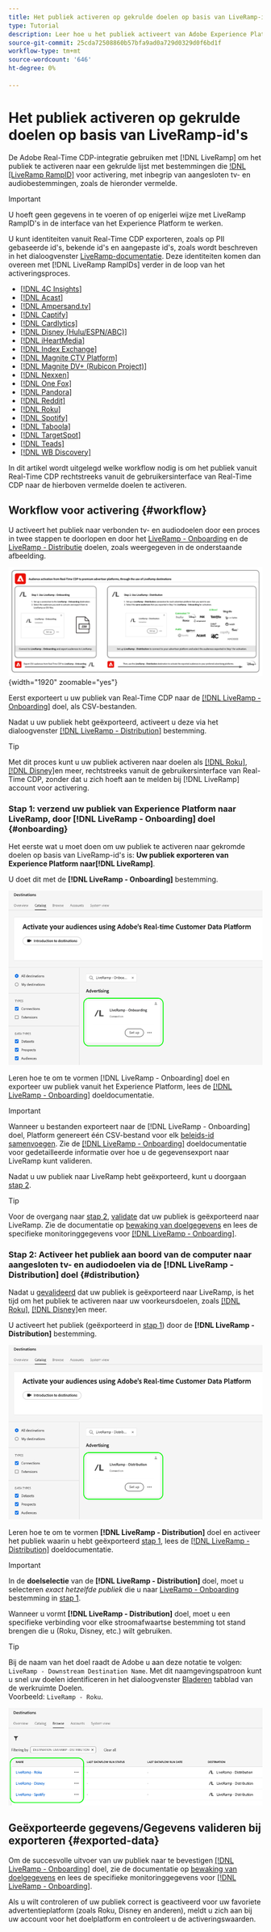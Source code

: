 ```yaml
---
title: Het publiek activeren op gekrulde doelen op basis van LiveRamp-id's
type: Tutorial
description: Leer hoe u het publiek activeert van Adobe Experience Platform naar verbonden tv- en audiodoelen en andere integraties met de LiveRamp RampID.
source-git-commit: 25cda72508860b57bfa9ad0a729d0329d0f6bd1f
workflow-type: tm+mt
source-wordcount: '646'
ht-degree: 0%

---
```



# Het publiek activeren op gekrulde doelen op basis van LiveRamp-id&#39;s

De Adobe Real-Time CDP-integratie gebruiken met [!DNL LiveRamp] om het publiek te activeren naar een gekrulde lijst met bestemmingen die [!DNL [LiveRamp RampID]](https://docs.liveramp.com/connect/en/interpreting-rampid,-liveramp-s-people-based-identifier.html) voor activering, met inbegrip van aangesloten tv- en audiobestemmingen, zoals de hieronder vermelde.

>[!IMPORTANT]
>
>U hoeft geen gegevens in te voeren of op enigerlei wijze met LiveRamp RampID&#39;s in de interface van het Experience Platform te werken.
>
> U kunt identiteiten vanuit Real-Time CDP exporteren, zoals op PII gebaseerde id&#39;s, bekende id&#39;s en aangepaste id&#39;s, zoals wordt beschreven in het dialoogvenster [LiveRamp-documentatie](https://docs.liveramp.com/connect/en/identity-and-identifier-terms-and-concepts.html#known-identifiers). Deze identiteiten komen dan overeen met [!DNL LiveRamp RampIDs] verder in de loop van het activeringsproces.


* [[!DNL 4C Insights]](#insights)
* [[!DNL Acast]](#acast)
* [[!DNL Ampersand.tv]](#ampersand-tv)
* [[!DNL Captify]](#captify)
* [[!DNL Cardlytics]](#cardlytics)
* [[!DNL Disney (Hulu/ESPN/ABC)]](#disney)
* [[!DNL iHeartMedia]](#iheartmedia)
* [[!DNL Index Exchange]](#index-exchange)
* [[!DNL Magnite CTV Platform]](#magnite)
* [[!DNL Magnite DV+ (Rubicon Project)]](#magnite-dv)
* [[!DNL Nexxen]](#nexxen)
* [[!DNL One Fox]](#fox)
* [[!DNL Pandora]](#pandora)
* [[!DNL Reddit]](#reddit)
* [[!DNL Roku]](#roku)
* [[!DNL Spotify]](#spotify)
* [[!DNL Taboola]](#taboola)
* [[!DNL TargetSpot]](#targetspot)
* [[!DNL Teads]](#teads)
* [[!DNL WB Discovery]](#wb-discovery)

In dit artikel wordt uitgelegd welke workflow nodig is om het publiek vanuit Real-Time CDP rechtstreeks vanuit de gebruikersinterface van Real-Time CDP naar de hierboven vermelde doelen te activeren.

## Workflow voor activering {#workflow}

U activeert het publiek naar verbonden tv- en audiodoelen door een proces in twee stappen te doorlopen en door het [LiveRamp - Onboarding](../catalog/advertising/liveramp-onboarding.md) en de [LiveRamp - Distributie](../catalog/advertising/liveramp-distribution.md) doelen, zoals weergegeven in de onderstaande afbeelding.

![Diagram waarin de workflow wordt weergegeven voor het activeren van het publiek van Real-Time CDP naar gekrulde doelen, via LiveRamp.](../assets/ui/activate-curated-destinations-liveramp/workflow-diagram.png){width="1920" zoomable="yes"}

Eerst exporteert u uw publiek van Real-Time CDP naar de [[!DNL LiveRamp - Onboarding]](../catalog/advertising/liveramp-onboarding.md) doel, als CSV-bestanden.

Nadat u uw publiek hebt geëxporteerd, activeert u deze via het dialoogvenster [[!DNL LiveRamp - Distribution]](../catalog/advertising/liveramp-distribution.md) bestemming.

>[!TIP]
>
>Met dit proces kunt u uw publiek activeren naar doelen als [[!DNL Roku]](../catalog/advertising/liveramp-distribution.md#roku), [[!DNL Disney]](../catalog/advertising/liveramp-distribution.md#disney)en meer, rechtstreeks vanuit de gebruikersinterface van Real-Time CDP, zonder dat u zich hoeft aan te melden bij [!DNL LiveRamp] account voor activering.

### Stap 1: verzend uw publiek van Experience Platform naar LiveRamp, door [!DNL LiveRamp - Onboarding] doel {#onboarding}

Het eerste wat u moet doen om uw publiek te activeren naar gekromde doelen op basis van LiveRamp-id&#39;s is: **Uw publiek exporteren van Experience Platform naar[!DNL LiveRamp]**.

U doet dit met de **[!DNL LiveRamp - Onboarding]** bestemming.

![UI-afbeelding van Experience Platform met LiveRamp - On-boarding doelkaart](../assets/ui/activate-curated-destinations-liveramp/liveramp-onboarding-catalog.png)

Leren hoe te om te vormen [!DNL LiveRamp - Onboarding] doel en exporteer uw publiek vanuit het Experience Platform, lees de [[!DNL LiveRamp - Onboarding]](../catalog/advertising/liveramp-onboarding.md) doeldocumentatie.

>[!IMPORTANT]
>
>Wanneer u bestanden exporteert naar de [!DNL LiveRamp - Onboarding] doel, Platform genereert één CSV-bestand voor elk [beleids-id samenvoegen](../../profile/merge-policies/overview.md). Zie de [[!DNL LiveRamp - Onboarding]](../catalog/advertising/liveramp-onboarding.md) doeldocumentatie voor gedetailleerde informatie over hoe u de gegevensexport naar LiveRamp kunt valideren.


Nadat u uw publiek naar LiveRamp hebt geëxporteerd, kunt u doorgaan [stap 2](#distribution).

>[!TIP]
>
>Voor de overgang naar [stap 2](#distribution), [validate](../catalog/advertising/liveramp-onboarding.md#exported-data) dat uw publiek is geëxporteerd naar LiveRamp. Zie de documentatie op [bewaking van doelgegevens](../../dataflows/ui/monitor-destinations.md#dataflow-runs-for-batch-destinations) en lees de specifieke monitoringgegevens voor [[!DNL LiveRamp - Onboarding]](../catalog/advertising/liveramp-onboarding.md#exported-data).

### Stap 2: Activeer het publiek aan boord van de computer naar aangesloten tv- en audiodoelen via de [!DNL LiveRamp - Distribution] doel {#distribution}

Nadat u [gevalideerd](../catalog/advertising/liveramp-onboarding.md#exported-data) dat uw publiek is geëxporteerd naar LiveRamp, is het tijd om het publiek te activeren naar uw voorkeursdoelen, zoals [[!DNL Roku]](../catalog/advertising/liveramp-distribution.md#roku), [[!DNL Disney]](../catalog/advertising/liveramp-distribution.md#disney)en meer.

U activeert het publiek (geëxporteerd in [stap 1](#onboarding)) door de **[!DNL LiveRamp - Distribution]** bestemming.

![UI-afbeelding van Experience Platform met LiveRamp - Distribution-doelkaart](../assets/ui/activate-curated-destinations-liveramp/liveramp-distribution-catalog.png)

Leren hoe te om te vormen **[!DNL LiveRamp - Distribution]** doel en activeer het publiek waarin u hebt geëxporteerd [stap 1](#onboarding), lees de [[!DNL LiveRamp - Distribution]](../catalog/advertising/liveramp-distribution.md) doeldocumentatie.

>[!IMPORTANT]
>
>In de **doelselectie** van de **[!DNL LiveRamp - Distribution]** doel, moet u selecteren *exact hetzelfde publiek* die u naar [LiveRamp - Onboarding](../catalog/advertising/liveramp-onboarding.md) bestemming in [stap 1](#onboarding).

Wanneer u vormt **[!DNL LiveRamp - Distribution]** doel, moet u een specifieke verbinding voor elke stroomafwaartse bestemming tot stand brengen die u (Roku, Disney, etc.) wilt gebruiken.

>[!TIP]
>
>Bij de naam van het doel raadt de Adobe u aan deze notatie te volgen: `LiveRamp - Downstream Destination Name`. Met dit naamgevingspatroon kunt u snel uw doelen identificeren in het dialoogvenster [Bladeren](../ui/destinations-workspace.md#browse) tabblad van de werkruimte Doelen.
><br>
>Voorbeeld: `LiveRamp - Roku`.

![Platform UI-schermafbeelding met meerdere LiveRamp-doelen.](../assets/ui/activate-curated-destinations-liveramp/liveramp-naming.png)

## Geëxporteerde gegevens/Gegevens valideren bij exporteren {#exported-data}

Om de succesvolle uitvoer van uw publiek naar te bevestigen [[!DNL LiveRamp - Onboarding]](../catalog/advertising/liveramp-onboarding.md) doel, zie de documentatie op [bewaking van doelgegevens](../../dataflows/ui/monitor-destinations.md#dataflow-runs-for-batch-destinations) en lees de specifieke monitoringgegevens voor [[!DNL LiveRamp - Onboarding]](../catalog/advertising/liveramp-onboarding.md#exported-data).

Als u wilt controleren of uw publiek correct is geactiveerd voor uw favoriete advertentieplatform (zoals Roku, Disney en anderen), meldt u zich aan bij uw account voor het doelplatform en controleert u de activeringswaarden.
